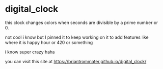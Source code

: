 # digital_clock

this clock changes colors when seconds are divisible by a prime number or 0.

not cool i know but I pinned it to keep working on it to add features like where it is happy hour or 420 or something

i know super crazy haha

you can visit this site at https://briantrommater.github.io/digital_clock/

